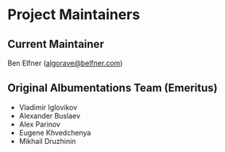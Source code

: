 # Project Maintainers

## Current Maintainer

Ben Elfner (algorave@belfner.com)

## Original Albumentations Team (Emeritus)

- Vladimir Iglovikov
- Alexander Buslaev
- Alex Parinov
- Eugene Khvedchenya
- Mikhail Druzhinin
